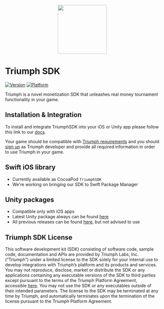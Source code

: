 <p align="center">
  <img height="160" src="https://www.triumpharcade.com/_nuxt/img/logo-symbol.98e44a7.svg" />
</p>

# Triumph SDK

[![Version](https://img.shields.io/cocoapods/v/TriumphSDK.svg?style=flat)](https://cocoapods.org/pods/TriumphSDK)
[![Platform](https://img.shields.io/cocoapods/p/TriumphSDK.svg?style=flat)](https://cocoapods.org/pods/TriumphSDK)

Triumph is a novel monetization SDK that unleashes real money tournament functionality in your game.

## Installation & Integration

To install and integrate TriumphSDK into your iOS or Unity app please follow this link to our [docs](https://docs.triumpharcade.com/).

Your game should be compatible with [Triumph requirements](https://docs.triumpharcade.com/requirements) and you should [sign up](https://docs.triumpharcade.com/going-live/triumph-developer-account) as Triumph developer and provide all required information in order to use Triumph in your game.

## Swift iOS library

- Currently available as CocoaPod `TriumphSDK`
- We're working on bringing our SDK to Swift Package Manager

## Unity packages

- Compatible only with iOS apps
- Latest Unity package always can be found [here](TriumphSDK-latest.unitypackage)
- All previous releases can be found [here](Unity%20Releases), but not advised to use

## Triumph SDK License

This software development kit (SDK) consisting of software code, sample code, documentation and APIs are provided by Triumph Labs, Inc. (“Triumph”) under a limited license to the SDK solely for your internal use to develop integrations with Triumph’s platform and its products and services. You may not reproduce, disclose, market or distribute the SDK or any applications containing any executable versions of the SDK to third parties except pursuant to the terms of the Triumph Platform Agreement, accessible [here](https://www.notion.so/Legal-da054819e90441168f3ea882dfa8e67a?pvs=4#f7712708af4c4e85b3a5515e505b2bcc). You may not use the SDK or any executables outside of their intended parameters. The license to the SDK may be terminated at any time by Triumph, and automatically terminates upon the termination of the license pursuant to the Triumph Platform Agreement. 
